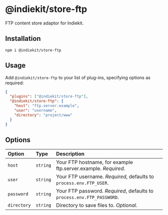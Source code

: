 # @indiekit/store-ftp

FTP content store adaptor for Indiekit.

## Installation

`npm i @indiekit/store-ftp`

## Usage

Add `@indiekit/store-ftp` to your list of plug-ins, specifying options as required:

```json
{
  "plugins": ["@indiekit/store-ftp"],
  "@indiekit/store-ftp": {
    "host": "ftp.server.example",
    "user": "username",
    "directory": "project/www"
  }
}
```

## Options

| Option      | Type     | Description                                                            |
| :---------- | :------- | :--------------------------------------------------------------------- |
| `host`      | `string` | Your FTP hostname, for example ftp.server.example. _Required_.         |
| `user`      | `string` | Your FTP username. _Required_, defaults to `process.env.FTP_USER`.     |
| `password`  | `string` | Your FTP password. _Required_, defaults to `process.env.FTP_PASSWORD`. |
| `directory` | `string` | Directory to save files to. _Optional_.                                |
